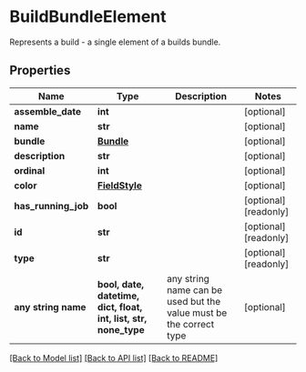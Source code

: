 # BuildBundleElement

Represents a build - a single element of a builds bundle.

## Properties
Name | Type | Description | Notes
------------ | ------------- | ------------- | -------------
**assemble_date** | **int** |  | [optional] 
**name** | **str** |  | [optional] 
**bundle** | [**Bundle**](Bundle.md) |  | [optional] 
**description** | **str** |  | [optional] 
**ordinal** | **int** |  | [optional] 
**color** | [**FieldStyle**](FieldStyle.md) |  | [optional] 
**has_running_job** | **bool** |  | [optional] [readonly] 
**id** | **str** |  | [optional] [readonly] 
**type** | **str** |  | [optional] [readonly] 
**any string name** | **bool, date, datetime, dict, float, int, list, str, none_type** | any string name can be used but the value must be the correct type | [optional]

[[Back to Model list]](../README.md#documentation-for-models) [[Back to API list]](../README.md#documentation-for-api-endpoints) [[Back to README]](../README.md)



